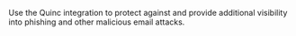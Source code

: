 Use the Quinc integration to protect against and provide additional visibility into phishing and other malicious email attacks.